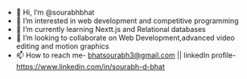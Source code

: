 - 👋 Hi, I’m @sourabhbhat
- 👀 I’m interested in web development and competitive programming
- 🌱 I’m currently learning Nextt.js and Relational databases
- 💞️ I’m looking to collaborate on Web Development,advanced video editing and motion graphics
- 📫 How to reach me- bhatsourabh3@gmail.com || linkedIn profile-https://www.linkedin.com/in/sourabh-d-bhat




<!---
sourabhbhat/sourabhbhat is a ✨ special ✨ repository because its `README.md` (this file) appears on your GitHub profile.
You can click the Preview link to take a look at your changes.
--->
